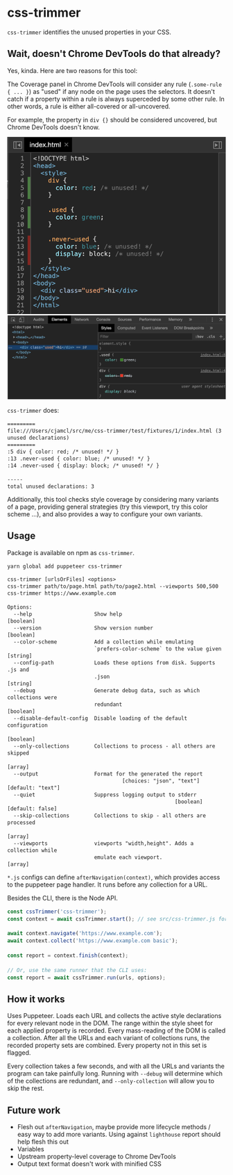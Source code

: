 # css-trimmer

`css-trimmer` identifies the unused properties in your CSS.

## Wait, doesn't Chrome DevTools do that already?

Yes, kinda. Here are two reasons for this tool:

The Coverage panel in Chrome DevTools will consider any rule (`.some-rule { ... }`) as "used" if
any node on the page uses the selectors. It doesn't catch if a property within a rule is always
superceded by some other rule. In other words, a rule is either all-covered or all-uncovered.

For example, the property in `div {}` should be considered uncovered, but Chrome DevTools doesn't
know.

![](./assets/readme-1.png)
![](./assets/readme-2.png)

`css-trimmer` does:

```
=========
file:///Users/cjamcl/src/me/css-trimmer/test/fixtures/1/index.html (3 unused declarations)
=========
:5 div { color: red; /* unused! */ }
:13 .never-used { color: blue; /* unused! */ }
:14 .never-used { display: block; /* unused! */ }

-----
total unused declarations: 3
```

Additionally, this tool checks style coverage by considering many variants of a page, providing
general strategies (try this viewport, try this color scheme ...), and also provides
a way to configure your own variants.

## Usage

Package is available on npm as `css-trimmer`.

```
yarn global add puppeteer css-trimmer
```

```
css-trimmer [urlsOrFiles] <options>
css-trimmer path/to/page.html path/to/page2.html --viewports 500,500
css-trimmer https://www.example.com

Options:
  --help                    Show help                                  [boolean]
  --version                 Show version number                        [boolean]
  --color-scheme            Add a collection while emulating
                            `prefers-color-scheme` to the value given   [string]
  --config-path             Loads these options from disk. Supports .js and
                            .json                                       [string]
  --debug                   Generate debug data, such as which collections were
                            redundant                                  [boolean]
  --disable-default-config  Disable loading of the default configuration
                                                                       [boolean]
  --only-collections        Collections to process - all others are skipped
                                                                         [array]
  --output                  Format for the generated the report
                                     [choices: "json", "text"] [default: "text"]
  --quiet                   Suppress logging output to stderr
                                                      [boolean] [default: false]
  --skip-collections        Collections to skip - all others are processed
                                                                         [array]
  --viewports               viewports "width,height". Adds a collection while
                            emulate each viewport.                       [array]
```

`*.js` configs can define `afterNavigation(context)`, which provides access to the puppeteer
page handler. It runs before any collection for a URL.

Besides the CLI, there is the Node API.

```js
const cssTrimmer('css-trimmer');
const context = await cssTrimmer.start(); // see src/css-trimmer.js for context type definition

await context.navigate('https://www.example.com');
await context.collect('https://www.example.com basic');

const report = context.finish(context);

// Or, use the same runner that the CLI uses:
const report = await cssTrimmer.run(urls, options);
```

## How it works

Uses Puppeteer. Loads each URL and collects the active style declarations for every relevant node
in the DOM. The range within the style sheet for each applied property is recorded. Every mass-reading
of the DOM is called a collection. After all the URLs and each variant of collections runs, the recorded
property sets are combined. Every property not in this set is flagged.

Every collection takes a few seconds, and with all the URLs and variants the program can take painfully long.
Running with `--debug` will determine which of the collections are redundant, and `--only-collection` will allow
you to skip the rest.

## Future work

* Flesh out `afterNavigation`, maybe provide more lifecycle methods / easy way to add more variants. Using against `lighthouse` report should help flesh this out
* Variables
* Upstream property-level coverage to Chrome DevTools
* Output text format doesn't work with minified CSS
